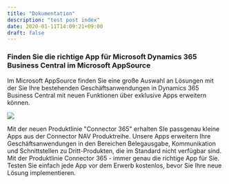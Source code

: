 ```yaml
---
title: "Dokumentation"
description: "test post index"
date: 2020-01-11T14:09:21+09:00
draft: false
---
```


### Finden Sie die richtige App für Microsoft Dynamics 365 Business Central im Microsoft AppSource

Im Microsoft AppSource finden Sie eine große Auswahl an Lösungen mit der Sie Ihre bestehenden Geschäftsanwendungen in Dynamics 365 Business Central mit neuen Funktionen über exklusive Apps erweitern können.

![](images/appsourcebanner.png)

Mit der neuen Produktlinie "Connector 365" erhalten SIe passgenau kleine Apps aus der Connector NAV Produktreihe. Unsere Apps erweitern Ihre Geschäftsanwendungen in den Bereichen Belegausgabe, Kommunikation und Schnittstellen zu Dritt-Produkten, die im Standard nicht verfügbar sind. Mit der Produktlinie Connector 365 - immer genau die richtige App für Sie. Testen Sie einfach jede App vor dem Erwerb kostenlos, bevor Sie Ihre neue Lösung implementieren.